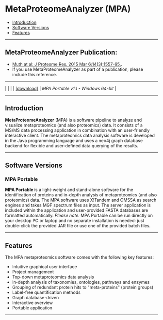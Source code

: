 # MetaProteomeAnalyzer (MPA) #

  * [Introduction](#introduction)
  * [Software Versions](#software-versions)
  * [Features](#features)

---

## MetaProteomeAnalyzer Publication:
  * [Muth at al: J Proteome Res. 2015 Mar 6;14(3):1557-65.](http://www.ncbi.nlm.nih.gov/pubmed/25660940).
  * If you use MetaProteomeAnalyzer as part of a publication, please include this reference.

---

|   |   |
| [[download]](http://svn.mpi-magdeburg.mpg.de/MetaProteomeAnalyzer/Download/mpa-portable-1.1.zip) | *MPA Portable v1.1 - Windows 64-bit* |

---

## Introduction ##

**MetaProteomeAnalyzer** (MPA) is a software pipeline to analyze and visualize metaproteomics (and also proteomics) data. It consists of a MS/MS data processing application in combination with an user-friendly interactive client. 
The metaproteomics data analysis software is developed in the Java programming language and uses a neo4j graph database backend for flexible and user-defined data querying of the results.

---

## Software Versions ##
### MPA Portable ###

**MPA Portable** is a light-weight and stand-alone software for the identification of proteins and in-depth analysis of metaproteomics (and also proteomics) data. The MPA software uses X!Tandem and OMSSA as search engines and takes MGF spectrum files as input. The server application is included within the application and user-provided FASTA databases are formatted automatically.
*Please note:* MPA Portable can be run directly on your desktop PC or laptop and no separate installation is needed: just double-click the provided JAR file or use one of the provided batch files.

---

## Features ##

The MPA metaproteomics software comes with the following key features:
  * Intuitive graphical user interface
  * Project management
  * Top-down metaproteomics data analysis
  * In-depth analysis of taxonomies, ontologies, pathways and enzymes
  * Grouping of redundant protein hits to "meta-proteins" (protein groups)
  * Label-free quantification methods
  * Graph database-driven
  * Interactive overview 
  * Portable application 

---
